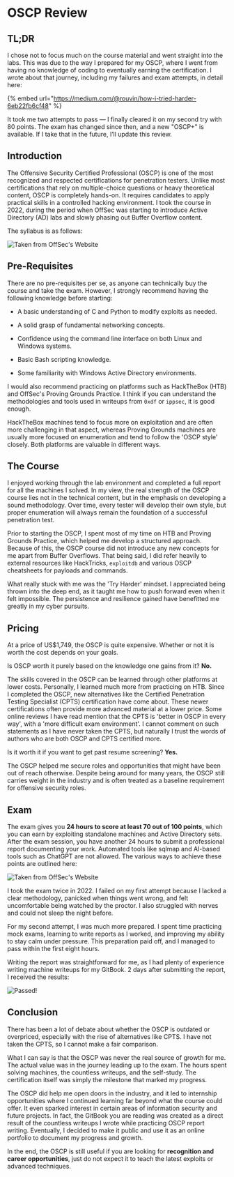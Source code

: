 # OSCP Review

## TL;DR

I chose not to focus much on the course material and went straight into the labs. This was due to the way I prepared for my OSCP, where I went from having no knowledge of coding to eventually earning the certification. I wrote about that journey, including my failures and exam attempts, in detail here:

{% embed url="https://medium.com/@rouvin/how-i-tried-harder-6eb22fb6cf48" %}

It took me two attempts to pass — I finally cleared it on my second try with 80 points. The exam has changed since then, and a new "OSCP+" is available. If I take that in the future, I’ll update this review.

## Introduction

The Offensive Security Certified Professional (OSCP) is one of the most recognized and respected certifications for penetration testers. Unlike most certifications that rely on multiple-choice questions or heavy theoretical content, OSCP is completely hands-on. It requires candidates to apply practical skills in a controlled hacking environment. I took the course in 2022, during the period when OffSec was starting to introduce Active Directory (AD) labs and slowly phasing out Buffer Overflow content.

The syllabus is as follows:

![Taken from OffSec's Website](../../../../.gitbook/assets/oscp-review-image-1.png)

## Pre-Requisites

There are no pre-requisites per se, as anyone can technically buy the course and take the exam. However, I strongly recommend having the following knowledge before starting:

- A basic understanding of C and Python to modify exploits as needed.

- A solid grasp of fundamental networking concepts.

- Confidence using the command line interface on both Linux and Windows systems.

- Basic Bash scripting knowledge.

- Some familiarity with Windows Active Directory environments.

I would also recommend practicing on platforms such as HackTheBox (HTB) and OffSec's Proving Grounds Practice. I think if you can understand the methodologies and tools used in writeups from `0xdf` or `ippsec`, it is good enough.

HackTheBox machines tend to focus more on exploitation and are often more challenging in that aspect, whereas Proving Grounds machines are usually more focused on enumeration and tend to follow the 'OSCP style' closely. Both platforms are valuable in different ways.

## The Course

I enjoyed working through the lab environment and completed a full report for all the machines I solved. In my view, the real strength of the OSCP course lies not in the technical content, but in the emphasis on developing a sound methodology. Over time, every tester will develop their own style, but proper enumeration will always remain the foundation of a successful penetration test.

Prior to starting the OSCP, I spent most of my time on HTB and Proving Grounds Practice, which helped me develop a structured approach. Because of this, the OSCP course did not introduce any new concepts for me apart from Buffer Overflows. That being said, I did refer heavily to external resources like HackTricks, `exploitdb` and various OSCP cheatsheets for payloads and commands.

What really stuck with me was the 'Try Harder' mindset. I appreciated being thrown into the deep end, as it taught me how to push forward even when it felt impossible. The persistence and resilience gained have benefitted me greatly in my cyber pursuits.

## Pricing

At a price of US$1,749, the OSCP is quite expensive. Whether or not it is worth the cost depends on your goals.

Is OSCP worth it purely based on the knowledge one gains from it? **No.** 

The skills covered in the OSCP can be learned through other platforms at lower costs. Personally, I learned much more from practicing on HTB. Since I completed the OSCP, new alternatives like the Certified Penetration Testing Specialist (CPTS) certification have come about. These newer certifications often provide more advanced material at a lower price. Some online reviews I have read mention that the CPTS is 'better in OSCP in every way', with a 'more difficult exam environment'. I cannot comment on such statements as I have never taken the CPTS, but naturally I trust the words of authors who are both OSCP and CPTS certified more.

Is it worth it if you want to get past resume screening? **Yes.** 

The OSCP helped me secure roles and opportunities that might have been out of reach otherwise. Despite being around for many years, the OSCP still carries weight in the industry and is often treated as a baseline requirement for offensive security roles. 

## Exam

The exam gives you **24 hours to score at least 70 out of 100 points**, which you can earn by exploiting standalone machines and Active Directory sets. After the exam session, you have another 24 hours to submit a professional report documenting your work. Automated tools like sqlmap and AI-based tools such as ChatGPT are not allowed. The various ways to achieve these points are outlined here:

![Taken from OffSec's Website](../../../../.gitbook/assets/oscp-review-image-2.png)

I took the exam twice in 2022. I failed on my first attempt because I lacked a clear methodology, panicked when things went wrong, and felt uncomfortable being watched by the proctor. I also struggled with nerves and could not sleep the night before.

For my second attempt, I was much more prepared. I spent time practicing mock exams, learning to write reports as I worked, and improving my ability to stay calm under pressure. This preparation paid off, and I managed to pass within the first eight hours.

Writing the report was straightforward for me, as I had plenty of experience writing machine writeups for my GitBook. 2 days after submitting the report, I received the results:

![Passed!](../../../../.gitbook/assets/oscp-review-image.png)

## Conclusion

There has been a lot of debate about whether the OSCP is outdated or overpriced, especially with the rise of alternatives like CPTS. I have not taken the CPTS, so I cannot make a fair comparison.

What I can say is that the OSCP was never the real source of growth for me. The actual value was in the journey leading up to the exam. The hours spent solving machines, the countless writeups, and the self-study. The certification itself was simply the milestone that marked my progress. 

The OSCP did help me open doors in the industry, and it led to internship opportunities where I continued learning far beyond what the course could offer. It even sparked interest in certain areas of information security and future projects. In fact, the GitBook you are reading was created as a direct result of the countless writeups I wrote while practicing OSCP report writing. Eventually, I decided to make it public and use it as an online portfolio to document my progress and growth.

In the end, the OSCP is still useful if you are looking for **recognition and career opportunities**, just do not expect it to teach the latest exploits or advanced techniques.